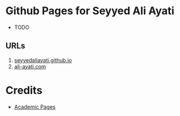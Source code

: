 # Github Pages for Seyyed Ali Ayati
- TODO

## URLs
1. [seyyedaliayati.github.io](https://seyyedaliayati.github.io)
2. [ali-ayati.com](https://ali-ayati.com)

# Credits
- [Academic Pages](https://github.com/academicpages/academicpages.github.io)
